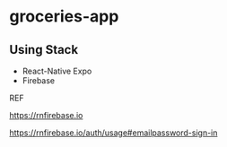 # groceries-app

## Using Stack

- React-Native Expo
- Firebase


REF

https://rnfirebase.io

https://rnfirebase.io/auth/usage#emailpassword-sign-in
